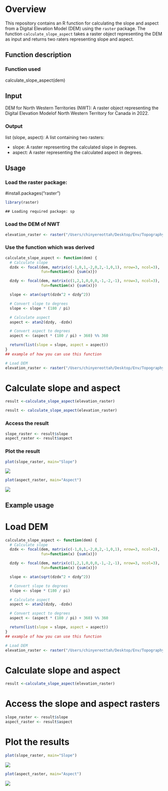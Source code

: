 
# Overview

This repository contains an R function for calculating the slope and
aspect from a Digital Elevation Model (DEM) using the `raster` package.
The function `calculate_slope_aspect` takes a raster object representing
the DEM as input and returns two raters representing slope and aspect.

## Function description

### Function used

calculate_slope_aspect(dem)

## Input

DEM for North Western Territories (NWT): A raster object representing
the Digital Elevation Modelof North Western Territory for Canada in
2022.

### Output

list (slope, aspect): A list containing two rasters:

- slope: A raster representing the calculated slope in degrees.
- aspect: A raster representing the calculated aspect in degrees.

## Usage

### Load the raster package:

\#install.packages(“raster”)

``` r
library(raster)
```

    ## Loading required package: sp

### Load the DEM of NWT

``` r
elevation_raster <- raster("/Users/chinyereottah/Desktop/Env/TopographyR/data-raw/NWTDEM_2022.tif")
```

### Use the function which was derived

``` r
calculate_slope_aspect <- function(dem) {
  # Calculate slope
  dzdx <- focal(dem, matrix(c(-1,0,1,-2,0,2,-1,0,1), nrow=3, ncol=3),
                fun=function(x) {sum(x)})

  dzdy <- focal(dem, matrix(c(1,2,1,0,0,0,-1,-2,-1), nrow=3, ncol=3),
                fun=function(x) {sum(x)})

  slope <- atan(sqrt(dzdx^2 + dzdy^2))

  # Convert slope to degrees
  slope <- slope * (180 / pi)

  # Calculate aspect
  aspect <- atan2(dzdy, -dzdx)

  # Convert aspect to degrees
  aspect <- (aspect * (180 / pi) + 360) %% 360

  return(list(slope = slope, aspect = aspect))
}
## example of how you can use this function

# Load DEM
elevation_raster <- raster("/Users/chinyereottah/Desktop/Env/TopographyR/data-raw/NWTDEM_2022.tif")
```

# Calculate slope and aspect

``` r
result <-calculate_slope_aspect(elevation_raster)

result <- calculate_slope_aspect(elevation_raster)
```

### Access the result

``` r
slope_raster <- result$slope
aspect_raster <- result$aspect
```

### Plot the result

``` r
plot(slope_raster, main="Slope")
```

![](README_files/figure-gfm/unnamed-chunk-6-1.png)<!-- -->

``` r
plot(aspect_raster, main="Aspect")
```

![](README_files/figure-gfm/unnamed-chunk-6-2.png)<!-- -->

## Example usage

# Load DEM

``` r
calculate_slope_aspect <- function(dem) {
  # Calculate slope
  dzdx <- focal(dem, matrix(c(-1,0,1,-2,0,2,-1,0,1), nrow=3, ncol=3),
                fun=function(x) {sum(x)})

  dzdy <- focal(dem, matrix(c(1,2,1,0,0,0,-1,-2,-1), nrow=3, ncol=3),
                fun=function(x) {sum(x)})

  slope <- atan(sqrt(dzdx^2 + dzdy^2))

  # Convert slope to degrees
  slope <- slope * (180 / pi)

  # Calculate aspect
  aspect <- atan2(dzdy, -dzdx)

  # Convert aspect to degrees
  aspect <- (aspect * (180 / pi) + 360) %% 360

  return(list(slope = slope, aspect = aspect))
}
## example of how you can use this function

# Load DEM
elevation_raster <- raster("/Users/chinyereottah/Desktop/Env/TopographyR/data-raw/NWTDEM_2022.tif")
```

# Calculate slope and aspect

``` r
result <-calculate_slope_aspect(elevation_raster)
```

# Access the slope and aspect rasters

``` r
slope_raster <- result$slope
aspect_raster <- result$aspect
```

# Plot the results

``` r
plot(slope_raster, main="Slope")
```

![](README_files/figure-gfm/unnamed-chunk-10-1.png)<!-- -->

``` r
plot(aspect_raster, main="Aspect")
```

![](README_files/figure-gfm/unnamed-chunk-10-2.png)<!-- -->

